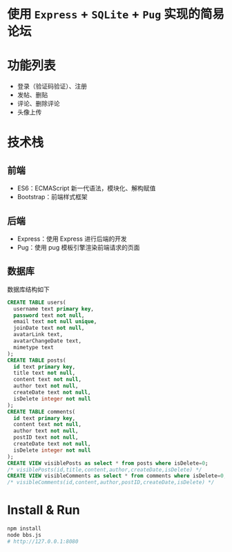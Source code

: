 # 使用 `Express` + `SQLite` + `Pug` 实现的简易论坛

# 功能列表
- 登录（验证码验证）、注册
- 发帖、删贴
- 评论、删除评论
- 头像上传

# 技术栈
## 前端
- ES6：ECMAScript 新一代语法，模块化、解构赋值
- Bootstrap：前端样式框架
## 后端
- Express：使用 Express 进行后端的开发
- Pug：使用 pug 模板引擎渲染前端请求的页面
## 数据库
数据库结构如下
```SQL
CREATE TABLE users(
  username text primary key,
  password text not null,
  email text not null unique,
  joinDate text not null,
  avatarLink text,
  avatarChangeDate text,
  mimetype text
);
CREATE TABLE posts(
  id text primary key,
  title text not null,
  content text not null,
  author text not null,
  createDate text not null,
  isDelete integer not null
);
CREATE TABLE comments(
  id text primary key,
  content text not null,
  author text not null,
  postID text not null,
  createDate text not null,
  isDelete integer not null
);
CREATE VIEW visiblePosts as select * from posts where isDelete=0;
/* visiblePosts(id,title,content,author,createDate,isDelete) */
CREATE VIEW visibleComments as select * from comments where isDelete=0;
/* visibleComments(id,content,author,postID,createDate,isDelete) */
```

# Install & Run
```bash
npm install
node bbs.js
# http://127.0.0.1:8080
```
